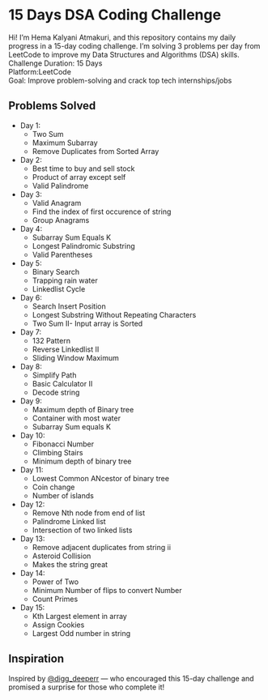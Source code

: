 
# 15 Days DSA Coding Challenge 

Hi! I’m Hema Kalyani Atmakuri, and this repository contains my daily progress in a 15-day coding challenge. I’m solving 3 problems per day from LeetCode to improve my Data Structures and Algorithms (DSA) skills.
Challenge Duration: 15 Days  
Platform:LeetCode  
Goal: Improve problem-solving and crack top tech internships/jobs

##  Problems Solved
- Day 1:
  - Two Sum
  - Maximum Subarray
  - Remove Duplicates from Sorted Array
- Day 2:
  - Best time to buy and sell stock
  - Product of array except self
  - Valid Palindrome
- Day 3:
  - Valid Anagram
  - Find the index of first occurence of string
  - Group Anagrams
- Day 4:
  - Subarray Sum Equals K
  - Longest Palindromic Substring
  - Valid Parentheses
- Day 5:
  - Binary Search
  - Trapping rain water
  - Linkedlist Cycle
- Day 6:
  - Search Insert Position
  - Longest Substring Without Repeating Characters
  - Two Sum II- Input array is Sorted
- Day 7:
  - 132 Pattern
  - Reverse Linkedlist II
  - Sliding Window Maximum
- Day 8:
  - Simplify Path
  - Basic Calculator II
  - Decode string
- Day 9:
  - Maximum depth of Binary tree
  - Container with most water
  - Subarray Sum equals K
- Day 10:
  - Fibonacci Number
  - Climbing Stairs
  - Minimum depth of binary tree
- Day 11:
  - Lowest Common ANcestor of binary tree
  - Coin change
  - Number of islands
- Day 12:
  - Remove Nth node from end of list
  - Palindrome Linked list
  - Intersection of two linked lists
- Day 13:
  -  Remove adjacent duplicates from string ii
  -  Asteroid Collision
  -  Makes the string great
- Day 14:
  - Power of Two
  - Minimum Number of flips to convert Number
  - Count Primes
- Day 15:
  - Kth Largest element in array
  - Assign Cookies
  - Largest Odd number in string
##  Inspiration
Inspired by [@digg_deeperr](https://github.com/Tejoooo) — who encouraged this 15-day challenge and promised a surprise for those who complete it!



